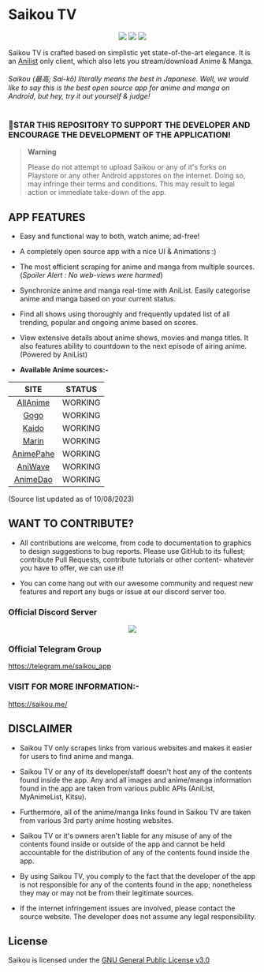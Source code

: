 # **Saikou TV**
<p align="center">
   <a href="https://discord.gg/2T7TunuwFZ"><img src="https://img.shields.io/badge/Discord-7289DA?style=for-the-badge&logo=discord&logoColor=white"></a>
   <a href="https://telegram.me/saikou_app" ><img src="https://img.shields.io/badge/Telegram-2CA5E0?style=for-the-badge&logo=telegram&logoColor=white"></a> 
   <a href="https://github.com/kemuriXD/SaikouTV/releases"><img src="https://img.shields.io/github/downloads/kemuriXD/SaikouTV/total?color=%233DDC84&logo=android&logoColor=%23fff&style=for-the-badge"></a>
</p>

Saikou TV is crafted based on simplistic yet state-of-the-art elegance. It is an [Anilist](https://anilist.co/) only client, which also lets you stream/download Anime & Manga.
<br><br>
<i>Saikou (最高; Sai-kō) literally means the best in Japanese. Well, we would like to say this is the best open source app for anime and manga on Android, but hey, try it out yourself & judge!
</i>
<br>
<br>
### 🌟STAR THIS REPOSITORY TO SUPPORT THE DEVELOPER AND ENCOURAGE THE DEVELOPMENT OF THE APPLICATION!

> **Warning**
>
> Please do not attempt to upload Saikou or any of it's forks on Playstore or any other Android appstores on the internet. Doing so, may infringe their terms and conditions. This may result to legal action or immediate take-down of the app.

<!--<img src="https://github.com/saikou-app/saikou-app.github.io/blob/main/assets/Screenshot_20220330-175525.png?raw=true" style="width: 23%;margin:16px;" />&nbsp;&nbsp;<img src="https://github.com/saikou-app/saikou-app.github.io/blob/main/assets/Screenshot_20220330-175542.png?raw=true" style="width: 23%;margin:16px;" />&nbsp;&nbsp;<img src="https://github.com/saikou-app/saikou-app.github.io/blob/main/assets/Screenshot_20220330-175551.png?raw=true" style="width: 23%;margin:16px;" />&nbsp;&nbsp;<img src="https://github.com/saikou-app/saikou-app.github.io/blob/main/assets/Screenshot_20220330-175600.png?raw=true" style="width: 23%;margin:16px;" />&nbsp;&nbsp;<img src="https://github.com/saikou-app/saikou-app.github.io/blob/main/assets/Screenshot_20220330-183102.png?raw=true" style="width: 23%;margin:16px;" />&nbsp;&nbsp;<img src="https://github.com/saikou-app/saikou-app.github.io/blob/main/assets/Screenshot_20220330-183112.png?raw=true" style="width: 23%;margin:16px;" />&nbsp;&nbsp;<img src="https://github.com/saikou-app/saikou-app.github.io/blob/main/assets/Screenshot_20220330-183120.png?raw=true" style="width: 23%;margin:16px;" />&nbsp;&nbsp;<img src="https://github.com/saikou-app/saikou-app.github.io/blob/main/assets/Screenshot_20220330-182352.png?raw=true" style="width: 23%;margin:16px;" />&nbsp;&nbsp;<img src="https://github.com/saikou-app/saikou-app.github.io/blob/main/assets/Screenshot_20220330-182421.png?raw=true" style="width: 23%;margin:16px;" />-->


## APP FEATURES

- Easy and functional way to both, watch anime, ad-free!

- A completely open source app with a nice UI & Animations :)

- The most efficient scraping for anime and manga from multiple sources. (_Spoiler Alert : No web-views were harmed_)

- Synchronize anime and manga real-time with AniList. Easily categorise anime and manga based on your current status.

- Find all shows using thoroughly and frequently updated list of all trending, popular and ongoing anime based on scores.

- View extensive details about anime shows, movies and manga titles. It also features ability to countdown to the next episode of airing anime. (Powered by AniList)


* **Available Anime sources:-**

|               SITE                |    STATUS    |
|:---------------------------------:|:------------:|
|  [AllAnime](https://allanime.to)  |   WORKING    | 
|   [Gogo](https://gogoanime.cl)    |   WORKING    |
|     [Kaido](https://kaido.to)     |   WORKING    |
|    [Marin](https://marin.moe)     |   WORKING    |
| [AnimePahe](https://animepahe.ru) |   WORKING    |
|   [AniWave](https://aniwave.to)   |   WORKING    |
|  [AnimeDao](https://animedao.bz)  |   WORKING    |

(Source list updated as of 10/08/2023)


## WANT TO CONTRIBUTE?

- All contributions are welcome, from code to documentation to graphics to design suggestions to bug reports. Please use GitHub to its fullest; contribute Pull Requests, contribute tutorials or other content- whatever you have to offer, we can use it!

- You can come hang out with our awesome community and request new features and report any bugs or issue at our discord server too.

### Official Discord Server

<p align="center">
 <a href="https://discord.gg/2T7TunuwFZ">
  <img src="https://invidget.switchblade.xyz/2T7TunuwFZ">
 </a>
</p>

### Official Telegram Group

https://telegram.me/saikou_app

### VISIT FOR MORE INFORMATION:-

https://saikou.me/

## DISCLAIMER

* Saikou TV only scrapes links from various websites and makes it easier for users to find anime and manga.

* Saikou TV or any of its developer/staff doesn't host any of the contents found inside the app. Any and all images and anime/manga information found in the app are taken from various public APIs (AniList, MyAnimeList, Kitsu).

* Furthermore, all of the anime/manga links found in Saikou TV are taken from various 3rd party anime hosting websites.

* Saikou TV or it's owners aren't liable for any misuse of any of the contents found inside or outside of the app and cannot be held accountable for the distribution of any of the contents found inside the app.

* By using Saikou TV, you comply to the fact that the developer of the app is not responsible for any of the contents found in the app; nonetheless they may or may not be from their legitimate sources.

* If the internet infringement issues are involved, please contact the source website. The developer does not assume any legal responsibility.

## License

Saikou is licensed under the [GNU General Public License v3.0](LICENSE.md)
